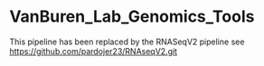 # VanBuren_Lab_Genomics_Tools
This pipeline has been replaced by the RNASeqV2 pipeline see https://github.com/pardojer23/RNAseqV2.git
